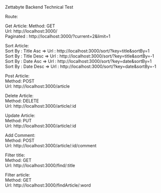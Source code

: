 Zettabyte Backend Technical Test

Route:

Get Article:
  Method:     GET  
  Url:        http://localhost:3000/  
  Paginated : http://localhost:3000/?current=2&limit=1  

Sort Article:  
  Sort By : Title Asc =>
  Url     : http://localhost:3000/sort/?key=title&sortBy=1  
  Sort By : Title Desc =>
  Url     : http://localhost:3000/sort/?key=title&sortBy=-1  
  Sort By : Date Asc =>
  Url     : http://localhost:3000/sort/?key=date&sortBy=1  
  Sort By : Date Desc =>
  Url     : http://localhost:3000/sort/?key=date&sortBy=-1  

Post Article:  
  Method: POST  
  Url:    http://localhost:3000/article  

Delete Article:  
  Method: DELETE  
  Url:    http://localhost:3000/article/:id  

Update Article:  
  Method: PUT  
  Url:    http://localhost:3000/article/:id  

Add Comment:  
  Method: POST  
  Url:    http://localhost:3000/article/:id/comment  

Filter title:  
  Method: GET  
  Url:    http://localhost:3000/find/:title  
  
Filter article:  
  Method: GET  
  Url:    http://localhost:3000/findArticle/:word  